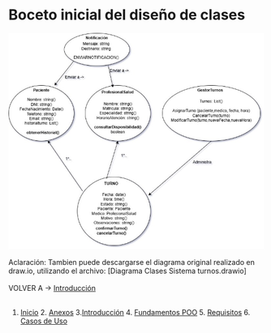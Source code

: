 # Boceto inicial del diseño de clases

![Diagrama de Clases - SISTUR](https://github.com/abartomioli/SistemaGestionTurnos/blob/main/diagramaClases.jpg?raw=true)

Aclaración: Tambien puede descargarse el diagrama original realizado en draw.io, utilizando el archivo: [Diagrama Clases Sistema turnos.drawio]<br>
<br>
VOLVER A -> [Introducción](introduccion.md) <br>
<br>
1. [Inicio](README.md) 2. [Anexos](anexos.md) 3.[Introducción](introduccion.md) 4. [Fundamentos POO](fundamentos.md) 5. [Requisitos](requisitos.md) 6. [Casos de Uso](casosUso.md) 
